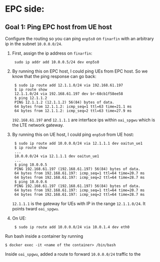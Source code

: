 # EPC side:

## Goal 1: Ping EPC host from UE host

Configure the routing so you can ping `enp5s0` on `finarfin` with an arbitrary ip in the subnet `10.0.0.0/24`.

1. First, assign the ip address on `finarfin`:
	
		sudo ip addr add 10.0.0.5/24 dev enp5s0

2. By running this on EPC host, I could ping UEs from EPC host. So we know that the ping response can go back:

		$ sudo ip route add 12.1.1.0/24 via 192.168.61.197
		$ ip route show
		12.1.1.0/24 via 192.168.61.197 dev br-68cb1f58ee58
		$ ping 12.1.1.2
		PING 12.1.1.2 (12.1.1.2) 56(84) bytes of data.
		64 bytes from 12.1.1.2: icmp_seq=1 ttl=63 time=21.1 ms
		64 bytes from 12.1.1.2: icmp_seq=2 ttl=63 time=27.9 ms

	`192.168.61.197` and `12.1.1.1` are interface ips within `oai_spgwu` which is the LTE network gateway.

3. By running this on UE host, I could ping `enp5s0` from UE host:

		$ sudo ip route add 10.0.0.0/24 via 12.1.1.1 dev oaitun_ue1
		$ ip route show
		...
		10.0.0.0/24 via 12.1.1.1 dev oaitun_ue1
		...
		$ ping 10.0.0.5
		PING 192.168.61.197 (192.168.61.197) 56(84) bytes of data.
		64 bytes from 192.168.61.197: icmp_seq=1 ttl=64 time=20.7 ms
		64 bytes from 192.168.61.197: icmp_seq=2 ttl=64 time=28.7 ms
		$ ping 10.0.0.6
		PING 192.168.61.197 (192.168.61.197) 56(84) bytes of data.
		64 bytes from 192.168.61.197: icmp_seq=1 ttl=64 time=20.7 ms
		64 bytes from 192.168.61.197: icmp_seq=2 ttl=64 time=28.7 ms


	`12.1.1.1` is the gateway for UEs with IP in the range `12.1.1.0/24`. It points tward `oai_spgwu`.


4. On UE:
		
		$ sudo ip route add 10.0.0.0/24 via 10.0.1.4 dev eth0

Run bash inside a container by running

	$ docker exec -it <name of the container> /bin/bash

Inside `oai_spgwu`, added a route to forward `10.0.0.0/24` traffic to the 
